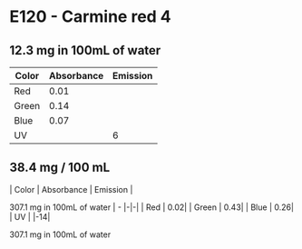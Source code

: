 # E120 - Carmine red 4

## 12.3 mg in 100mL of water

| Color | Absorbance | Emission |
| -     |-|-|
| Red   | 0.01|
| Green | 0.14|
| Blue  | 0.07|
| UV    | |6|


## 38.4 mg / 100 mL

| Color | Absorbance | Emission |

307.1 mg in 100mL of water
| -     |-|-|
| Red   | 0.02|
| Green | 0.43|
| Blue  | 0.26|
| UV    | |-14|


307.1 mg in 100mL of water